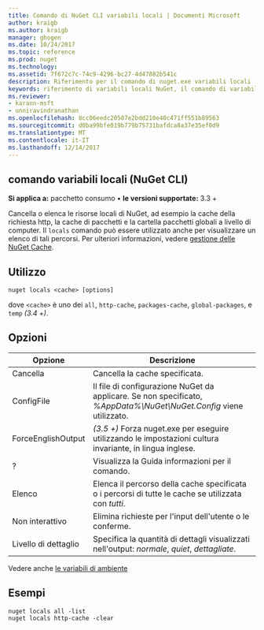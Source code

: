 ```yaml
---
title: Comando di NuGet CLI variabili locali | Documenti Microsoft
author: kraigb
ms.author: kraigb
manager: ghogen
ms.date: 10/24/2017
ms.topic: reference
ms.prod: nuget
ms.technology: 
ms.assetid: 7f672c7c-74c9-4296-bc27-4d47882b541c
description: Riferimento per il comando di nuget.exe variabili locali
keywords: riferimento di variabili locali NuGet, il comando di variabili locali
ms.reviewer:
- karann-msft
- unniravindranathan
ms.openlocfilehash: 8cc06eedc20507e2bdd210e40c471ff551b89563
ms.sourcegitcommit: d0ba99bfe019b779b75731bafdca8a37e35ef0d9
ms.translationtype: MT
ms.contentlocale: it-IT
ms.lasthandoff: 12/14/2017
---
```

## <a name="locals-command-nuget-cli"></a>comando variabili locali (NuGet CLI)

**Si applica a:** pacchetto consumo &bullet; **le versioni supportate:** 3.3 +

Cancella o elenca le risorse locali di NuGet, ad esempio la cache della richiesta http, la cache di pacchetti e la cartella pacchetti globali a livello di computer. Il `locals` comando può essere utilizzato anche per visualizzare un elenco di tali percorsi. Per ulteriori informazioni, vedere [gestione delle NuGet Cache](../consume-packages/managing-the-nuget-cache.md).

## <a name="usage"></a>Utilizzo

```
nuget locals <cache> [options]
```

dove `<cache>` è uno dei `all`, `http-cache`, `packages-cache`, `global-packages`, e `temp` *(3.4 +)*.

## <a name="options"></a>Opzioni

| Opzione | Descrizione |
| --- | --- |
| Cancella | Cancella la cache specificata. |
| ConfigFile | Il file di configurazione NuGet da applicare. Se non specificato, *%AppData%\NuGet\NuGet.Config* viene utilizzato. |
| ForceEnglishOutput | *(3.5 +)*  Forza nuget.exe per eseguire utilizzando le impostazioni cultura invariante, in lingua inglese. |
| ? | Visualizza la Guida informazioni per il comando. |
| Elenco | Elenca il percorso della cache specificata o i percorsi di tutte le cache se utilizzata con *tutti*. |
| Non interattivo | Elimina richieste per l'input dell'utente o le conferme. |
| Livello di dettaglio | Specifica la quantità di dettagli visualizzati nell'output: *normale*, *quiet*, *dettagliate*. |

Vedere anche [le variabili di ambiente](cli-ref-environment-variables.md)

## <a name="examples"></a>Esempi

```
nuget locals all -list
nuget locals http-cache -clear
```
